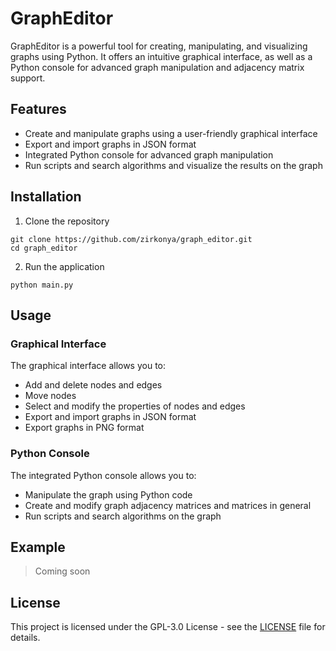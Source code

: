 # GraphEditor

GraphEditor is a powerful tool for creating, manipulating, and visualizing graphs using Python. It offers an intuitive graphical interface, as well as a Python console for advanced graph manipulation and adjacency matrix support.

## Features

- Create and manipulate graphs using a user-friendly graphical interface
- Export and import graphs in JSON format
- Integrated Python console for advanced graph manipulation
- Run scripts and search algorithms and visualize the results on the graph

## Installation

1. Clone the repository
```
git clone https://github.com/zirkonya/graph_editor.git
cd graph_editor
```
2. Run the application
```
python main.py
```

## Usage

### Graphical Interface

The graphical interface allows you to:

- Add and delete nodes and edges
- Move nodes
- Select and modify the properties of nodes and edges
- Export and import graphs in JSON format
- Export graphs in PNG format

### Python Console

The integrated Python console allows you to:

- Manipulate the graph using Python code
- Create and modify graph adjacency matrices and matrices in general
- Run scripts and search algorithms on the graph

## Example

> Coming soon 

## License

This project is licensed under the GPL-3.0 License - see the [LICENSE](LICENSE) file for details.